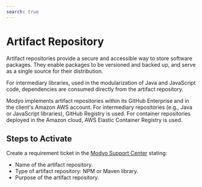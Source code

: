 ```yaml
---
search: true
---
```


# Artifact Repository

Artifact repositories provide a secure and accessible way to store software packages. They enable packages to be versioned and backed up, and serve as a single source for their distribution.

For intermediary libraries, used in the modularization of Java and JavaScript code, dependencies are consumed directly from the artifact repository.

Modyo implements artifact repositories within its GitHub Enterprise and in the client's Amazon AWS account. For intermediary repositories (e.g., Java or JavaScript libraries), GitHub Registry is used. For container repositories deployed in the Amazon cloud, AWS Elastic Container Registry is used.


## Steps to Activate
Create a requirement ticket in the [Modyo Support Center](https://support.modyo.com) stating:
- Name of the artifact repository.
- Type of artifact repository: NPM or Maven library.
- Purpose of the artifact repository.